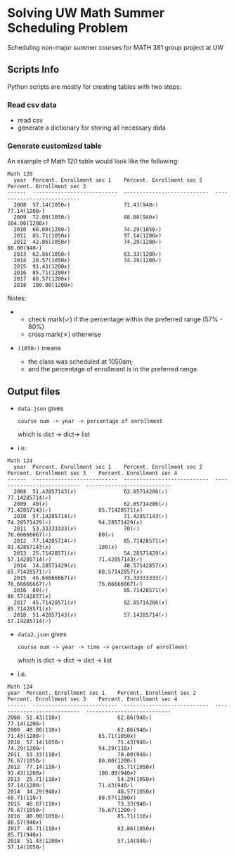# Solving UW Math Summer Scheduling Problem

Scheduling non-major summer courses for MATH 381 group project at UW

## Scripts Info
Python scripts are mostly for creating tables with two steps:
  
### Read csv data
- read csv
- generate a dictionary for storing all necessary data

### Generate customized table
An example of Math 120 table would look like the following:
```
Math 120
  year  Percent. Enrollment sec 1    Percent. Enrollment sec 2    Percent. Enrollment sec 3
------  ---------------------------  ---------------------------  ---------------------------
  2008  57.14(1050✓)                 71.43(940✓)                  77.14(1200✓)
  2009  72.00(1050✓)                 88.00(940✗)                  104.00(1200✗)
  2010  60.00(1200✓)                 74.29(1050✓)
  2011  85.71(1050✗)                 97.14(1200✗)
  2012  42.86(1050✗)                 74.29(1200✓)                 80.00(940✓)
  2013  62.86(1050✓)                 63.33(1200✓)
  2014  28.57(1050✗)                 74.29(1200✓)
  2015  91.43(1200✗)
  2016  85.71(1200✗)
  2017  88.57(1200✗)
  2018  100.00(1200✗)
```
Notes: 
- - check mark(✓) if the percentage within the preferred range (57% - 80%)
  - cross mark(✗) otherwise
  
- `(1050✓)` means 
  - the class was scheduled at 1050am;
  - and the percentage of enrollment is in the preferred range.
  

## Output files
  - `data.json` gives 
  
    ```
    course num -> year -> percentage of enrollment
    ```
    which is dict -> dict-> list
    
  - i.e.
  ```
  Math 124
    year  Percent. Enrollment sec 1    Percent. Enrollment sec 2    Percent. Enrollment sec 3    Percent. Enrollment sec 4
  ------  ---------------------------  ---------------------------  ---------------------------  ---------------------------
    2008  51.42857143(✗)               62.85714286(✓)               77.14285714(✓)
    2009  40(✗)                        62.85714286(✓)               71.42857143(✓)               85.71428571(✗)
    2010  57.14285714(✓)               71.42857143(✓)               74.28571429(✓)               94.28571429(✗)
    2011  53.33333333(✗)               70(✓)                        76.66666667(✓)               80(✓)
    2012  77.14285714(✓)               85.71428571(✗)               91.42857143(✗)               100(✗)
    2013  25.71428571(✗)               54.28571429(✗)               57.14285714(✓)               71.42857143(✓)
    2014  34.28571429(✗)               48.57142857(✗)               65.71428571(✓)               88.57142857(✗)
    2015  46.66666667(✗)               73.33333333(✓)               76.66666667(✓)               76.66666667(✓)
    2016  80(✓)                        85.71428571(✗)               88.57142857(✗)
    2017  45.71428571(✗)               82.85714286(✗)               85.71428571(✗)
    2018  51.42857143(✗)               57.14285714(✓)               57.14285714(✓)
  ```
    
  - `data2.json` gives
  
    ```
    course num -> year -> time -> percentage of enrollment
    ```
    which is dict -> dict -> dict -> list
    
  - i.e.
  ```
  Math 124
  year  Percent. Enrollment sec 1    Percent. Enrollment sec 2    Percent. Enrollment sec 3    Percent. Enrollment sec 4
------  ---------------------------  ---------------------------  ---------------------------  ---------------------------
  2008  51.43(110✗)                  62.86(940✓)                  77.14(1200✓)
  2009  40.00(110✗)                  62.86(940✓)                  71.43(1200✓)                 85.71(1050✗)
  2010  57.14(1050✓)                 71.43(940✓)                  74.29(1200✓)                 94.29(110✗)
  2011  53.33(110✗)                  70.00(940✓)                  76.67(1050✓)                 80.00(1200✓)
  2012  77.14(110✓)                  85.71(1050✗)                 91.43(1200✗)                 100.00(940✗)
  2013  25.71(110✗)                  54.29(1050✗)                 57.14(1200✓)                 71.43(940✓)
  2014  34.29(940✗)                  48.57(1050✗)                 65.71(110✓)                  88.57(1200✗)
  2015  46.67(110✗)                  73.33(940✓)                  76.67(1050✓)                 76.67(1200✓)
  2016  80.00(1050✓)                 85.71(110✗)                  88.57(940✗)
  2017  45.71(110✗)                  82.86(1050✗)                 85.71(940✗)
  2018  51.43(1200✗)                 57.14(940✓)                  57.14(1050✓)
  ```
